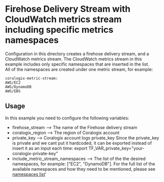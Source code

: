 # Firehose Delivery Stream with CloudWatch metrics stream including specific metrics namespaces 
Configuration in this directory creates a firehose delivery stream, and a CloudWatch metrics stream. 
The CloudWatch metrics stream in this example includes only specific namespaces that are inserted in the list.   
All of the namespaces are created under one metric stream, for example:
[](https://docs.aws.amazon.com/AmazonCloudWatch/latest/monitoring/CloudWatch-Metric-Streams.html)
```
coralogix-metric-stream:
AWS/EC2
AWS/DynamoDB
AWS/EBS
```

## Usage

In this example you need to configure the following variables:
* firehose_stream --> The name of the Firehose delivery stream
* coralogix_region --> The region of Coralogix account
* private_key --> Coralogix account logs private_key
Since the private_key is private and we cant put it hardcoded, it can be exported instead of insert it as an input each time:
export TF_VAR_private_key="your-coralogix-private-key"
* include_metric_stream_namespaces --> The list of the the desired namespaces, for example: ["EC2", "DynamoDB"]. For the full list of the available namespaces and how they need to be mentioned, please see [namespaces list](https://docs.aws.amazon.com/AmazonCloudWatch/latest/monitoring/aws-services-cloudwatch-metrics.html)'

